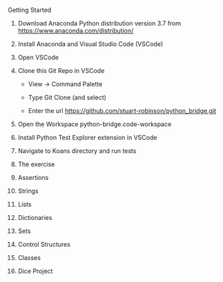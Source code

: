 Getting Started

  1. Download Anaconda Python distribution version 3.7 from https://www.anaconda.com/distribution/

  2. Install Anaconda and Visual Studio Code (VSCode)

  3. Open VSCode

  3. Clone this Git Repo in VSCode

     - View -> Command Palette

     - Type Git Clone (and select)

     - Enter the url https://github.com/stuart-robinson/python_bridge.git

  4. Open the Workspace python-bridge.code-workspace

  5. Install Python Test Explorer extension in VSCode

  6. Navigate to Koans directory and run tests

  7. The exercise


  1. Assertions
  2. Strings
  3. Lists
  4. Dictionaries
  5. Sets
  6. Control Structures
  7. Classes
  8. Dice Project
